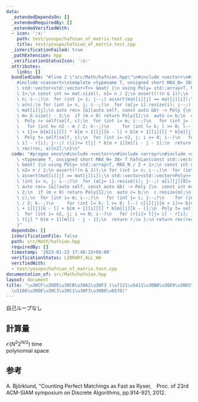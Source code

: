 ```yaml
---
data:
  _extendedDependsOn: []
  _extendedRequiredBy: []
  _extendedVerifiedWith:
  - icon: ':x:'
    path: test/yosupo/hafnian_of_matrix.test.cpp
    title: test/yosupo/hafnian_of_matrix.test.cpp
  _isVerificationFailed: true
  _pathExtension: hpp
  _verificationStatusIcon: ':x:'
  attributes:
    links: []
  bundledCode: "#line 2 \"src/Math/hafnian.hpp\"\n#include <vector>\n#include <array>\n\
    #include <cassert>\ntemplate <typename T, unsigned short MAX_N= 38> T hafnian(const\
    \ std::vector<std::vector<T>> &mat) {\n using Poly= std::array<T, MAX_N / 2 +\
    \ 1>;\n const int n= mat.size(), n2= n / 2;\n assert(!(n & 1));\n for (int i=\
    \ n; i--;)\n  for (int j= i; j--;) assert(mat[i][j] == mat[j][i]);\n std::vector<std::vector<Poly>>\
    \ a(n);\n for (int i= n, j; i--;)\n  for (a[j= i].resize(i); j--;) a[i][j][0]=\
    \ mat[i][j];\n auto rec= [&](auto self, const auto &b) -> Poly {\n  const int\
    \ m= b.size() - 2;\n  if (m < 0) return Poly{1};\n  auto c= b;\n  c.resize(m);\n\
    \  Poly r= self(self, c);\n  for (int i= m; i--;)\n   for (int j= i; j--;)\n \
    \   for (int k= n2 - m / 2; k--;)\n     for (int l= k; l >= 0; l--) c[i][j][k\
    \ + 1]+= b[m][i][l] * b[m + 1][j][k - l] + b[m + 1][i][l] * b[m][j][k - l];\n\
    \  Poly t= self(self, c);\n  for (int i= n2, j; i >= 0; i--)\n   for (r[i]= t[j=\
    \ i] - r[i]; j--;) r[i]+= t[j] * b[m + 1][m][i - j - 1];\n  return r;\n };\n return\
    \ rec(rec, a)[n2];\n}\n"
  code: "#pragma once\n#include <vector>\n#include <array>\n#include <cassert>\ntemplate\
    \ <typename T, unsigned short MAX_N= 38> T hafnian(const std::vector<std::vector<T>>\
    \ &mat) {\n using Poly= std::array<T, MAX_N / 2 + 1>;\n const int n= mat.size(),\
    \ n2= n / 2;\n assert(!(n & 1));\n for (int i= n; i--;)\n  for (int j= i; j--;)\
    \ assert(mat[i][j] == mat[j][i]);\n std::vector<std::vector<Poly>> a(n);\n for\
    \ (int i= n, j; i--;)\n  for (a[j= i].resize(i); j--;) a[i][j][0]= mat[i][j];\n\
    \ auto rec= [&](auto self, const auto &b) -> Poly {\n  const int m= b.size() -\
    \ 2;\n  if (m < 0) return Poly{1};\n  auto c= b;\n  c.resize(m);\n  Poly r= self(self,\
    \ c);\n  for (int i= m; i--;)\n   for (int j= i; j--;)\n    for (int k= n2 - m\
    \ / 2; k--;)\n     for (int l= k; l >= 0; l--) c[i][j][k + 1]+= b[m][i][l] * b[m\
    \ + 1][j][k - l] + b[m + 1][i][l] * b[m][j][k - l];\n  Poly t= self(self, c);\n\
    \  for (int i= n2, j; i >= 0; i--)\n   for (r[i]= t[j= i] - r[i]; j--;) r[i]+=\
    \ t[j] * b[m + 1][m][i - j - 1];\n  return r;\n };\n return rec(rec, a)[n2];\n\
    }"
  dependsOn: []
  isVerificationFile: false
  path: src/Math/hafnian.hpp
  requiredBy: []
  timestamp: '2023-01-23 17:48:22+09:00'
  verificationStatus: LIBRARY_ALL_WA
  verifiedWith:
  - test/yosupo/hafnian_of_matrix.test.cpp
documentation_of: src/Math/hafnian.hpp
layout: document
title: "\u30CF\u30D5\u30CB\u30A2\u30F3 (\u7121\u5411\u30B0\u30E9\u30D5\u306E\u5B8C\
  \u5168\u30DE\u30C3\u30C1\u30F3\u30B0\u6570)"
---
```

自己ループなし
## 計算量
$\mathcal{O} (N^2 2^{N/2})$ time \
polynomial space
## 参考
A. Björklund, "Counting Perfect Matchings as Fast as Ryser,　Proc. of 23rd ACM-SIAM symposium on Discrete Algorithms, pp.914-921, 2012.